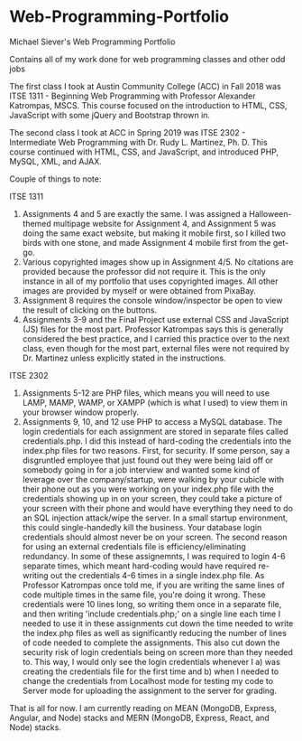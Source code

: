 # Web-Programming-Portfolio
Michael Siever's Web Programming Portfolio

Contains all of my work done for web programming classes and other odd jobs

The first class I took at Austin Community College (ACC) in Fall 2018 was ITSE 1311 - Beginning Web Programming with 
Professor Alexander Katrompas, MSCS. This course focused on the introduction to HTML, CSS, JavaScript with some jQuery 
and Bootstrap thrown in.

The second class I took at ACC in Spring 2019 was ITSE 2302 - Intermediate Web Programming with Dr. Rudy L. Martinez, Ph. D.
This course continued with HTML, CSS, and JavaScript, and introduced PHP, MySQL, XML, and AJAX.

Couple of things to note:

ITSE 1311
1. Assignments 4 and 5 are exactly the same. I was assigned a Halloween-themed multipage website for Assignment 4, and 
Assignment 5 was doing the same exact website, but making it mobile first, so I killed two birds with one stone, and made 
Assignment 4 mobile first from the get-go.
2. Various copyrighted images show up in Assignment 4/5. No citations are provided because the professor did not require it.
This is the only instance in all of my portfolio that uses copyrighted images. All other images are provided by myself or 
were obtained from PixaBay.
3. Assignment 8 requires the console window/inspector be open to view the result of clicking on the buttons.
4. Assignments 3-9 and the Final Project use external CSS and JavaScript (JS) files for the most part. Professor Katrompas 
says this is generally considered the best practice, and I carried this practice over to the next class, even though for the 
most part, external files were not required by Dr. Martinez unless explicitly stated in the instructions.

ITSE 2302
1. Assignments 5-12 are PHP files, which means you will need to use LAMP, MAMP, WAMP, or XAMPP (which is what I used) to 
view them in your browser window properly.
2. Assignments 9, 10, and 12 use PHP to access a MySQL database. The login credentials for each assignment are stored in 
separate files called credentials.php. I did this instead of hard-coding the credentials into the index.php files for two 
reasons. First, for security. If some person, say a disgruntled employee that just found out they were being laid off or 
somebody going in for a job interview and wanted some kind of leverage over the company/startup, were walking by your cubicle 
with their phone out as you were working on your index.php file with the credentials showing up in on your screen, they could 
take a picture of your screen with their phone and would have everything they need to do an SQL injection attack/wipe the server. 
In a small startup environment, this could single-handedly kill the business. Your database login credentials should almost never 
be on your screen. The second reason for using an external credentials file is efficiency/eliminating redundancy. In some of these
assignemnts, I was required to login 4-6 separate times, which meant hard-coding would have required re-writing out the credentials 
4-6 times in a single index.php file. As Professor Katrompas once told me, if you are writing the same lines of code multiple times
in the same file, you're doing it wrong. These credentials were 10 lines long, so writing them once in a separate file, and then 
writing 'include credentials.php;' on a single line each time I needed to use it in these assignments cut down the time needed to 
write the index.php files as well as significantly reducing the number of lines of code needed to complete the assignments. This 
also cut down the security risk of login credentials being on screen more than they needed to. This way, I would only see the login 
credentials whenever I a) was creating the credentials file for the first time and b) when I needed to change the credentials from 
Localhost mode for testing my code to Server mode for uploading the assignment to the server for grading.

That is all for now. I am currently reading on MEAN (MongoDB, Express, Angular, and Node) stacks and MERN (MongoDB, Express, React,
and Node) stacks.
